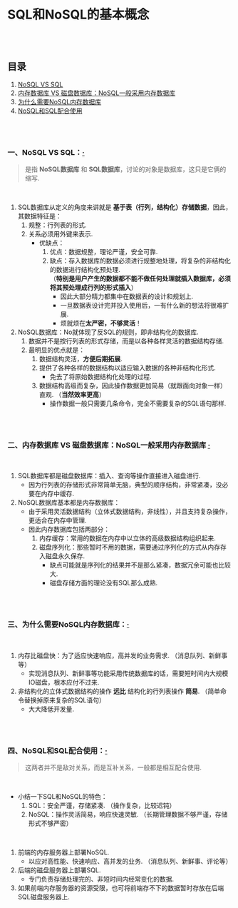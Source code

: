 # SQL和NoSQL的基本概念

<br><br>

## 目录

1. [NoSQL VS SQL]()
2. [内存数据库 VS 磁盘数据库：NoSQL一般采用内存数据库]()
3. [为什么需要NoSQL内存数据库]()
4. [NoSQL和SQL配合使用]()

<br><br>

### 一、NoSQL VS SQL：[·](#目录)
> 是指 **NoSQL数据库** 和 **SQL数据库**，讨论的对象是数据库，这只是它俩的缩写.

<br>

1. SQL数据库从定义的角度来讲就是 **基于表（行列，结构化）存储数据**，因此，其数据特征是：
   1. 规整：行列表的形式.
   2. 关系必须用外键来表示.
      - 优缺点：
         1. 优点：数据规整，理论严谨，安全可靠.
         2. 缺点：存入数据库的数据必须进行规整地处理，将复杂的非结构化的数据进行结构化预处理.<br>（**特别是用户产生的数据都不能不做任何处理就插入数据库，必须将其预处理成行列的形式插入**）
            - 因此大部分精力都集中在数据表的设计和规划上.
            - 一旦数据表设计完并投入使用后，一有什么新的想法将很难扩展.
            - 烦就烦在**太严密，不够灵活**！
2. NoSQL数据库：No就体现了反SQL的规则，即非结构化的数据库.
   1. 数据并不是按行列表的形式存储，而是以各种各样灵活的数据结构存储.
   2. 最明显的优点就是：
      1. 数据结构灵活，**方便后期拓展**.
      2. 提供了各种各样的数据结构以适应输入数据的各种非结构化形式.
         - 免去了将原始数据结构化处理的过程.
      3. 数据结构高级而复杂，因此操作数据更加简易（就跟面向对象一样）直观. （**当然效率更高**）
         - 操作数据一般只需要几条命令，完全不需要复杂的SQL语句那样.

<br><br>

### 二、内存数据库 VS 磁盘数据库：NoSQL一般采用内存数据库  [·](#目录)

<br>

1. SQL数据库都是磁盘数据库：插入、查询等操作直接进入磁盘进行.
   - 因为行列表的存储形式非常简单无脑，典型的顺序结构，非常紧凑，没必要在内存中缓存.
2. NoSQL数据库基本都是内存数据库：
   - 由于采用灵活数据结构（立体式数据结构，非线性），并且支持复杂操作，更适合在内存中管理.
   - 因此内存数据库包括两部分：
      1. 内存缓存：常用的数据在内存中以立体的高级数据结构组织起来.
      2. 磁盘序列化：那些暂时不用的数据，需要通过序列化的方式从内存存入磁盘永久保存.
         - 缺点可能就是序列化的结果并不是那么紧凑，数据冗余可能也比较大.
         - 磁盘存储方面的理论没有SQL那么成熟.

<br><br>

### 三、为什么需要NoSQL内存数据库：[·](#目录)

<br>

1. 内存比磁盘快：为了适应快速响应，高并发的业务需求. （消息队列、新鲜事等）
   - 实现消息队列、新鲜事等功能采用传统数据库的话，需要短时间内大规模IO磁盘，根本应付不过来.
2. 非结构化的立体式数据结构的操作 **远比** 结构化的行列表操作 **简易**. （简单命令替换掉原来复杂的SQL语句）
   - 大大降低开发量.

<br><br>

### 四、NoSQL和SQL配合使用：[·](#目录)
> 这两者并不是敌对关系，而是互补关系，一般都是相互配合使用.

<br>

- 小结一下SQL和NoSQL的特色：
   1. SQL：安全严谨，存储紧凑. （操作复杂，比较迟钝）
   2. NoSQL：操作灵活简易，响应快速灵敏. （长期管理数据不够严谨，存储形式不够严密）

<br>

1. 前端的内存服务器上部署NoSQL.
   - 以应对高性能、快速响应、高并发的业务. （消息队列、新鲜事、评论等）
2. 后端的磁盘服务器上部署SQL.
   - 专门负责存储处理完的、非短时间内经常变化的数据.
3. 如果前端内存服务器的资源受限，也可将前端存不下的数据暂时存放在后端SQL磁盘服务器上.
